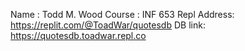 Name : Todd M. Wood
Course : INF 653
Repl Address: https://replit.com/@ToadWar/quotesdb
DB link: https://quotesdb.toadwar.repl.co